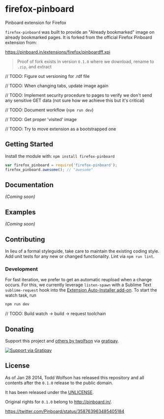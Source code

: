 # firefox-pinboard

Pinboard extension for Firefox

`firefox-pinboard` was built to provide an "Already bookmarked" image on already bookmarked pages. It is forked from the official Firefox Pinboard extension from:

https://pinboard.in/extensions/firefox/pinboardff.xpi

> Proof of fork exists in version `0.1.0` where we download, rename to `.zip`, and extract

// TODO: Figure out versioning for .rdf file

// TODO: When changing tabs, update image again

// TODO: Implement security procedure to pages to verify we don't send any sensitive GET data (not sure how we achieve this but it's critical)

// TODO: Document workflow (`npm run dev`)

// TODO: Get proper 'visited' image

// TODO: Try to move extension as a bootstrapped one

## Getting Started
Install the module with: `npm install firefox-pinboard`

```javascript
var firefox_pinboard = require('firefox-pinboard');
firefox_pinboard.awesome(); // "awesome"
```

## Documentation
_(Coming soon)_

## Examples
_(Coming soon)_

## Contributing
In lieu of a formal styleguide, take care to maintain the existing coding style. Add unit tests for any new or changed functionality. Lint via `npm run lint`.

### Development
For fast iteration, we prefer to get an automatic reupload when a change occurs. For this, we currently leverage `listen-spawn` with a Sublime Text `sublime-request` hook into the [Extension Auto-Installer add-on][]. To start the watch task, run

```bash
npm run dev
```

// TODO: Build watch -> build -> request toolchain

[Extension Auto-Installer add-on]: https://addons.mozilla.org/en-US/firefox/addon/autoinstaller/

## Donating
Support this project and [others by twolfson][gratipay] via [gratipay][].

[![Support via Gratipay][gratipay-badge]][gratipay]

[gratipay-badge]: https://cdn.rawgit.com/gratipay/gratipay-badge/2.x.x/dist/gratipay.png
[gratipay]: https://www.gratipay.com/twolfson/

## License
As of Jan 28 2014, Todd Wolfson has released this repository and all contents after the `0.1.0` release to the public domain.

It has been released under the [UNLICENSE][].

[UNLICENSE]: UNLICENSE

Original rights for `0.1.0` belong to http://pinboard.in/.

https://twitter.com/Pinboard/status/358763963485405184
